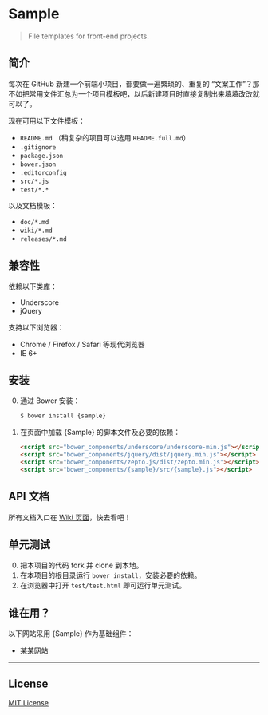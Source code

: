 # Sample

> File templates for front-end projects.

## 简介

每次在 GitHub 新建一个前端小项目，都要做一遍繁琐的、重复的 “文案工作”？那不如把常用文件汇总为一个项目模板吧，以后新建项目时直接复制出来填填改改就可以了。

现在可用以下文件模板：

* `README.md` （稍复杂的项目可以选用 `README.full.md`）
* `.gitignore`
* `package.json`
* `bower.json`
* `.editorconfig`
* `src/*.js`
* `test/*.*`

以及文档模板：

* `doc/*.md`
* `wiki/*.md`
* `releases/*.md`

## 兼容性

依赖以下类库：

* Underscore
* jQuery

支持以下浏览器：

* Chrome / Firefox / Safari 等现代浏览器
* IE 6+

## 安装

0. 通过 Bower 安装：

	```sh
	$ bower install {sample}
	```

0. 在页面中加载 {Sample} 的脚本文件及必要的依赖：

	```html
	<script src="bower_components/underscore/underscore-min.js"></script>
	<script src="bower_components/jquery/dist/jquery.min.js"></script>
	<script src="bower_components/zepto.js/dist/zepto.min.js"></script>
	<script src="bower_components/{sample}/src/{sample}.js"></script>
	```

## API 文档

所有文档入口在 [Wiki 页面](https://github.com/cssmagic/sample/wiki)，快去看吧！

## 单元测试

0. 把本项目的代码 fork 并 clone 到本地。
0. 在本项目的根目录运行 `bower install`，安装必要的依赖。
0. 在浏览器中打开 `test/test.html` 即可运行单元测试。

## 谁在用？

以下网站采用 {Sample} 作为基础组件：

* [某某网站](https://github.com/cssmagic/sample)

***

## License

[MIT License](http://www.opensource.org/licenses/mit-license.php)
